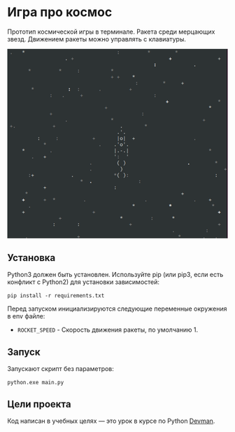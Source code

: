 # Игра про космос

Прототип космической игры в терминале. Ракета среди мерцающих звезд. Движением ракеты можно управлять с клавиатуры.

![Demo](space-demo.gif)

## Установка

Python3 должен быть установлен. Используйте pip (или pip3, если есть конфликт с Python2) для установки зависимостей:

```
pip install -r requirements.txt
```

Перед запуском инициализируются следующие переменные окружения в env файле:
- `ROCKET_SPEED` - Скорость движения ракеты, по умолчанию 1.

## Запуск

Запускают скрипт без параметров:


```
python.exe main.py
```

## Цели проекта

Код написан в учебных целях — это урок в курсе по Python [Devman](https://dvmn.org).
